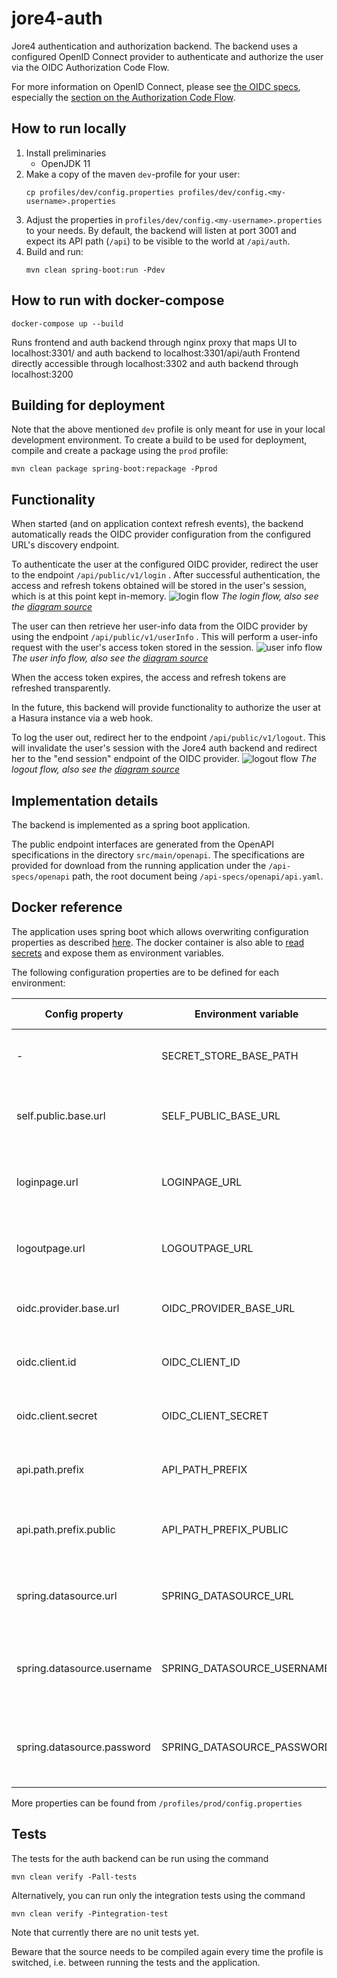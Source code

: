 # jore4-auth

Jore4 authentication and authorization backend. The backend uses a configured OpenID Connect provider to authenticate
and authorize the user via the OIDC Authorization Code Flow.

For more information on OpenID Connect, please see
[the OIDC specs](https://openid.net/specs/openid-connect-core-1_0.html), especially the
[section on the Authorization Code Flow](https://openid.net/specs/openid-connect-core-1_0.html#CodeFlowAuth).

## How to run locally

1. Install preliminaries
    - OpenJDK 11
1. Make a copy of the maven `dev`-profile for your user:
    ```
    cp profiles/dev/config.properties profiles/dev/config.<my-username>.properties
    ```
1. Adjust the properties in `profiles/dev/config.<my-username>.properties` to your needs. By default, the backend
   will listen at port 3001 and expect its API path (`/api`) to be visible to the world at `/api/auth`.
1. Build and run:
    ```
    mvn clean spring-boot:run -Pdev
    ```
   
## How to run with docker-compose

```
docker-compose up --build

```

Runs frontend and auth backend through nginx proxy that maps UI to localhost:3301/ and auth backend to localhost:3301/api/auth
Frontend directly accessible through localhost:3302 and auth backend through localhost:3200

## Building for deployment

Note that the above mentioned `dev` profile is only meant for use in your local development environment. To create a
build to be used for deployment, compile and create a package using the `prod` profile:
```
mvn clean package spring-boot:repackage -Pprod
```

## Functionality

When started (and on application context refresh events), the backend automatically reads the OIDC provider
configuration from the configured URL's discovery endpoint.

To authenticate the user at the configured OIDC provider, redirect the user to the endpoint
`/api/public/v1/login` . After successful authentication, the access and refresh tokens obtained will be
stored in the user's session, which is at this point kept in-memory.
![login flow](https://github.com/HSLdevcom/jore4/blob/main/wiki/images/auth-login.png?raw=true)
*The login flow, also see the
[diagram source](https://github.com/HSLdevcom/jore4/blob/main/wiki/images/auth-login.puml)*

The user can then retrieve her user-info data from the OIDC provider by using the endpoint
`/api/public/v1/userInfo` . This will perform a user-info request with the user's access token stored in the session.
![user info flow](https://github.com/HSLdevcom/jore4/blob/main/wiki/images/auth-userinfo.png?raw=true)
*The user info flow, also see the
[diagram source](https://github.com/HSLdevcom/jore4/blob/main/wiki/images/auth-userinfo.puml)*

When the access token expires, the access and refresh tokens are refreshed transparently.

In the future, this backend will provide functionality to authorize the user at a Hasura instance via a web
hook.

To log the user out, redirect her to the endpoint `/api/public/v1/logout`. This will invalidate the user's session with
the Jore4 auth backend and redirect her to the "end session" endpoint of the OIDC provider.
![logout flow](https://github.com/HSLdevcom/jore4/blob/main/wiki/images/auth-logout.png?raw=true)
*The logout flow, also see the
[diagram source](https://github.com/HSLdevcom/jore4/blob/main/wiki/images/auth-logout.puml)*

## Implementation details

The backend is implemented as a spring boot application.

The public endpoint interfaces are generated from the OpenAPI specifications in the directory `src/main/openapi`. The
specifications are provided for download from the running application under the `/api-specs/openapi` path, the root
document being `/api-specs/openapi/api.yaml`.

## Docker reference

The application uses spring boot which allows overwriting configuration properties as described
[here](https://docs.spring.io/spring-boot/docs/current/reference/html/features.html#features.external-config.typesafe-configuration-properties.relaxed-binding.environment-variables).
The docker container is also able to
[read secrets](https://github.com/HSLdevcom/jore4-tools#read-secretssh) and expose
them as environment variables.

The following configuration properties are to be defined for each environment:

| Config property            | Environment variable       | Secret name                | Example                 | Description                                           |
| ----------------------     | -------------------------- | -------------------------- | ----------------------- | ----------------------------------------------------- |
| -                          | SECRET_STORE_BASE_PATH     | -                          | /run/secrets            | Directory containing the docker secrets               |
| self.public.base.url       | SELF_PUBLIC_BASE_URL       | self-public-base-url       | https://jore.hsl.fi     | Jore4 auth base URL as the world sees it              |
| loginpage.url              | LOGINPAGE_URL              | loginpage-url              | https://jore.hsl.fi     | The full URL to which to return after login           |
| logoutpage.url             | LOGOUTPAGE_URL             | logoutpage-url             | https://jore.hsl.fi     | The full URL to which to return after logout          |
| oidc.provider.base.url     | OIDC_PROVIDER_BASE_URL     | oidc-provider-base-url     | https://id.hsl.fi       | The base URL of the OIDC provider                     |
| oidc.client.id             | OIDC_CLIENT_ID             | oidc-client-id             | ***                     | The client id from the OIDC provider                  |
| oidc.client.secret         | OIDC_CLIENT_SECRET         | oidc-client-secret         | ***                     | The client secret from the OIDC provider              |
| api.path.prefix            | API_PATH_PREFIX            | api-path-prefix            | /api                    | Base URL of the API within the container              |
| api.path.prefix.public     | API_PATH_PREFIX_PUBLIC     | api-path-prefix-public     | /api/auth               | Exposed base URL for API (e.g. from browser)          |
| spring.datasource.url      | SPRING_DATASOURCE_URL      | spring-datasource-url      | jdbc:postgresql://postgres-host:5432/auth_session_db?currentSchema=auth_session_schema | Persistent session database connection URL |
| spring.datasource.username | SPRING_DATASOURCE_USERNAME | spring-datasource-username | somedbusername          | Username used to connect to the persistent session db |
| spring.datasource.password | SPRING_DATASOURCE_PASSWORD | spring-datasource-password | ***                     | Password used to connect to the persistent session db |

More properties can be found from `/profiles/prod/config.properties`

## Tests

The tests for the auth backend can be run using the command
```
mvn clean verify -Pall-tests
```

Alternatively, you can run only the integration tests using the command
```
mvn clean verify -Pintegration-test
```

Note that currently there are no unit tests yet.

Beware that the source needs to be compiled again every time the profile is switched, i.e. between running the tests
and the application.
